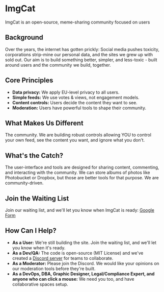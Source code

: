 # ImgCat

ImgCat is an open-source, meme-sharing community focused on users

## Background

Over the years, the internet has gotten prickly: Social media pushes toxicity, corporations strip-mine our personal data, and the sites we grew up with sold out. Our aim is to build something better, simpler, and less-toxic - built around users and the community we build, together.

## Core Principles

*   **Data privacy:** We apply EU-level privacy to all users.
*   **Simple feeds:** We use votes & views, not engagement models.
*   **Content controls:** Users decide the content they want to see.
*   **Moderation:** Users have powerful tools to shape their community.

## What Makes Us Different

The community. We are building robust controls allowing YOU to control your own feed, see the content you want, and ignore what you don't.

## What's the Catch?

The user-interface and tools are designed for sharing content, commenting, and interacting with the community. We can store albums of photos like Photobucket or Dropbox, but those are better tools for that purpose. We are community-driven.

## Join the Waiting List

Join our waiting list, and we'll let you know when ImgCat is ready:
[Google Form](https://forms.gle/C2KgdejyEhpG25uW8)

## How Can I Help?

*   **As a User:** We're still building the site. Join the waiting list, and we'll let you know when it's ready.
*   **As a Dev/QA:** The code is open-source (MIT License) and we've created a [Discord server](https://discord.gg/WnSbabYsKr) for teams to collaborate.
*   **As a Moderator:** Please join the Discord. We would like your opinions on our moderation tools before they're built.
*   **As a DevOps, DBA, Graphic Designer, Legal/Compliance Expert, and anyone who can click a mouse:** We need you too, and have collaborative spaces setup.
